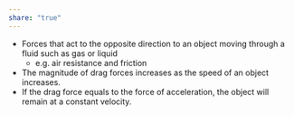 ```yaml
---  
share: "true"  
---  
```

- Forces that act to the opposite direction to an object moving through a fluid such as gas or liquid  
	- e.g. air resistance and friction  
- The magnitude of drag forces increases as the speed of an object increases.  
- If the drag force equals to the force of acceleration, the object will remain at a constant velocity.